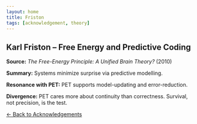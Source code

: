 ```yaml
---
layout: home
title: Friston
tags: [acknowledgement, theory]
---
```


## Karl Friston – Free Energy and Predictive Coding

**Source:** *The Free-Energy Principle: A Unified Brain Theory?* (2010)

**Summary:** Systems minimize surprise via predictive modelling.

**Resonance with PET:** PET supports model-updating and error-reduction.

**Divergence:** PET cares more about continuity than correctness. Survival, not precision, is the test.

[← Back to Acknowledgements](/ideas/acknowledgements/)
